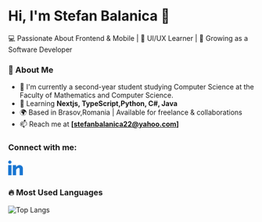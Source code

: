 # Hi, I'm Stefan Balanica 👋
💻 Passionate About Frontend & Mobile | 🎨 UI/UX Learner | 🚀 Growing as a Software Developer 

### 📌 About Me
- 🔭 I'm currently a second-year student studying Computer Science at the Faculty of Mathematics and Computer Science.
- 🌱 Learning **Nextjs, TypeScript,Python, C#, Java**
- 🌍 Based in Brasov,Romania | Available for freelance & collaborations
- 📫 Reach me at **[stefanbalanica22@yahoo.com]**

### Connect with me:
[<img src="https://github.com/StefanBalanica/StefanBalanica/blob/main/linked-in-alt.svg" alt="LinkedIn" width="30" />](https://www.linkedin.com/in/ștefan-bălănică-4719a0289)

### 🔥 Most Used Languages
![Top Langs](https://github-readme-stats.vercel.app/api/top-langs/?username=StefanBalanica&layout=compact&theme=radical&langs_count=10)


